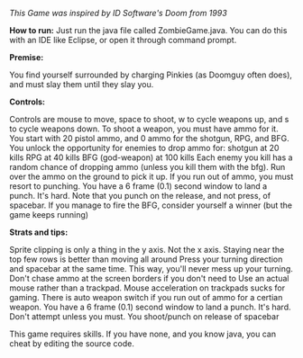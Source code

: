 _This Game was inspired by ID Software's Doom from 1993_

__How to run:__
Just run the java file called ZombieGame.java. You can do this with an IDE like Eclipse, or open it through command prompt. 

__Premise:__

You find yourself surrounded by charging Pinkies (as Doomguy often does), and must slay them until they slay you. 


__Controls:__

Controls are mouse to move, space to shoot, w to cycle weapons up, and s to cycle weapons down.
To shoot a weapon, you must have ammo for it. You start with 20 pistol ammo, and 0 ammo for the shotgun, RPG, and BFG.
You unlock the opportunity for enemies to drop ammo for:
	shotgun at 20 kills
	RPG at 40 kills 
	BFG (god-weapon) at 100 kills
Each enemy you kill has a random chance of dropping ammo (unless you kill them with the bfg). Run over the ammo on the ground to pick it up.
If you run out of ammo, you must resort to punching. You have a 6 frame (0.1) second window to land a punch. It's hard. Note that you punch on the release, and not press, of spacebar.
If you manage to fire the BFG, consider yourself a winner (but the game keeps running)

__Strats and tips:__

Sprite clipping is only a thing in the y axis. Not the x axis.
Staying near the top few rows is better than moving all around
Press your turning direction and spacebar at the same time. This way, you'll never mess up your turning.
Don't chase ammo at the screen borders if you don't need to
Use an actual mouse rather than a trackpad. Mouse acceleration on trackpads sucks for gaming.
There is auto weapon switch if you run out of ammo for a certian weapon.
You have a 6 frame (0.1) second window to land a punch. It's hard. Don't attempt unless you must.
You shoot/punch on release of spacebar

This game requires skills. If you have none, and you know java, you can cheat by editing the source code.
